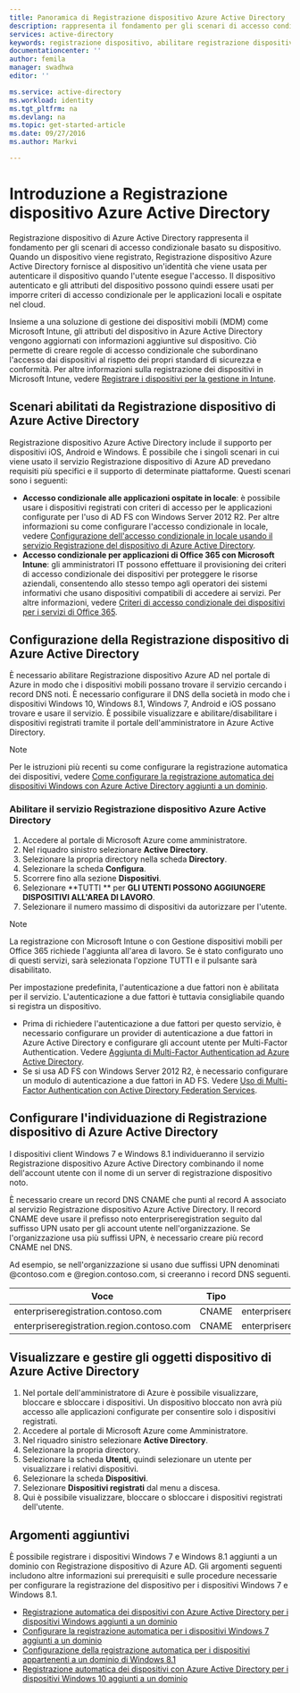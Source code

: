 ```yaml
---
title: Panoramica di Registrazione dispositivo Azure Active Directory | Microsoft Docs
description: rappresenta il fondamento per gli scenari di accesso condizionale basato su dispositivo. Quando un dispositivo viene registrato, Registrazione dispositivo di Azure Active Directory effettua il provisioning del dispositivo con un'identità che viene usata per autenticare il dispositivo quando l'utente esegue l'accesso.
services: active-directory
keywords: registrazione dispositivo, abilitare registrazione dispositivo, registrazione dispositivo e software MDM
documentationcenter: ''
author: femila
manager: swadhwa
editor: ''

ms.service: active-directory
ms.workload: identity
ms.tgt_pltfrm: na
ms.devlang: na
ms.topic: get-started-article
ms.date: 09/27/2016
ms.author: Markvi

---
```

# Introduzione a Registrazione dispositivo Azure Active Directory
Registrazione dispositivo di Azure Active Directory rappresenta il fondamento per gli scenari di accesso condizionale basato su dispositivo. Quando un dispositivo viene registrato, Registrazione dispositivo Azure Active Directory fornisce al dispositivo un'identità che viene usata per autenticare il dispositivo quando l'utente esegue l'accesso. Il dispositivo autenticato e gli attributi del dispositivo possono quindi essere usati per imporre criteri di accesso condizionale per le applicazioni locali e ospitate nel cloud.

Insieme a una soluzione di gestione dei dispositivi mobili (MDM) come Microsoft Intune, gli attributi del dispositivo in Azure Active Directory vengono aggiornati con informazioni aggiuntive sul dispositivo. Ciò permette di creare regole di accesso condizionale che subordinano l'accesso dai dispositivi al rispetto dei propri standard di sicurezza e conformità. Per altre informazioni sulla registrazione dei dispositivi in Microsoft Intune, vedere [Registrare i dispositivi per la gestione in Intune](https://docs.microsoft.com/intune/deploy-use/enroll-devices-in-microsoft-intune).

## Scenari abilitati da Registrazione dispositivo di Azure Active Directory
Registrazione dispositivo Azure Active Directory include il supporto per dispositivi iOS, Android e Windows. È possibile che i singoli scenari in cui viene usato il servizio Registrazione dispositivo di Azure AD prevedano requisiti più specifici e il supporto di determinate piattaforme. Questi scenari sono i seguenti:

* **Accesso condizionale alle applicazioni ospitate in locale**: è possibile usare i dispositivi registrati con criteri di accesso per le applicazioni configurate per l'uso di AD FS con Windows Server 2012 R2. Per altre informazioni su come configurare l'accesso condizionale in locale, vedere [Configurazione dell'accesso condizionale in locale usando il servizio Registrazione del dispositivo di Azure Active Directory](active-directory-conditional-access-on-premises-setup.md).
* **Accesso condizionale per applicazioni di Office 365 con Microsoft Intune**: gli amministratori IT possono effettuare il provisioning dei criteri di accesso condizionale dei dispositivi per proteggere le risorse aziendali, consentendo allo stesso tempo agli operatori dei sistemi informativi che usano dispositivi compatibili di accedere ai servizi. Per altre informazioni, vedere [Criteri di accesso condizionale dei dispositivi per i servizi di Office 365](active-directory-conditional-access-device-policies.md).

## Configurazione della Registrazione dispositivo di Azure Active Directory
È necessario abilitare Registrazione dispositivo Azure AD nel portale di Azure in modo che i dispositivi mobili possano trovare il servizio cercando i record DNS noti. È necessario configurare il DNS della società in modo che i dispositivi Windows 10, Windows 8.1, Windows 7, Android e iOS possano trovare e usare il servizio. È possibile visualizzare e abilitare/disabilitare i dispositivi registrati tramite il portale dell'amministratore in Azure Active Directory.

> [!NOTE]
> Per le istruzioni più recenti su come configurare la registrazione automatica dei dispositivi, vedere [Come configurare la registrazione automatica dei dispositivi Windows con Azure Active Directory aggiunti a un dominio](active-directory-conditional-access-automatic-device-registration-setup.md).
> 
> 

### Abilitare il servizio Registrazione dispositivo Azure Active Directory
1. Accedere al portale di Microsoft Azure come amministratore.
2. Nel riquadro sinistro selezionare **Active Directory**.
3. Selezionare la propria directory nella scheda **Directory**.
4. Selezionare la scheda **Configura**.
5. Scorrere fino alla sezione **Dispositivi**.
6. Selezionare **TUTTI ** per **GLI UTENTI POSSONO AGGIUNGERE DISPOSITIVI ALL'AREA DI LAVORO**.
7. Selezionare il numero massimo di dispositivi da autorizzare per l'utente.

> [!NOTE]
> La registrazione con Microsoft Intune o con Gestione dispositivi mobili per Office 365 richiede l'aggiunta all'area di lavoro. Se è stato configurato uno di questi servizi, sarà selezionata l'opzione TUTTI e il pulsante sarà disabilitato.
> 
> 

Per impostazione predefinita, l'autenticazione a due fattori non è abilitata per il servizio. L'autenticazione a due fattori è tuttavia consigliabile quando si registra un dispositivo.

* Prima di richiedere l'autenticazione a due fattori per questo servizio, è necessario configurare un provider di autenticazione a due fattori in Azure Active Directory e configurare gli account utente per Multi-Factor Authentication. Vedere [Aggiunta di Multi-Factor Authentication ad Azure Active Directory](../multi-factor-authentication/multi-factor-authentication-get-started-cloud.md).
* Se si usa AD FS con Windows Server 2012 R2, è necessario configurare un modulo di autenticazione a due fattori in AD FS. Vedere [Uso di Multi-Factor Authentication con Active Directory Federation Services](../multi-factor-authentication/multi-factor-authentication-get-started-server.md).

## Configurare l'individuazione di Registrazione dispositivo di Azure Active Directory
I dispositivi client Windows 7 e Windows 8.1 individueranno il servizio Registrazione dispositivo Azure Active Directory combinando il nome dell'account utente con il nome di un server di registrazione dispositivo noto.

È necessario creare un record DNS CNAME che punti al record A associato al servizio Registrazione dispositivo Azure Active Directory. Il record CNAME deve usare il prefisso noto enterpriseregistration seguito dal suffisso UPN usato per gli account utente nell'organizzazione. Se l'organizzazione usa più suffissi UPN, è necessario creare più record CNAME nel DNS.

Ad esempio, se nell'organizzazione si usano due suffissi UPN denominati @contoso.com e @region.contoso.com, si creeranno i record DNS seguenti.

| Voce | Tipo | Indirizzo |
| --- | --- | --- |
| enterpriseregistration.contoso.com |CNAME |enterpriseregistration.windows.net |
| enterpriseregistration.region.contoso.com |CNAME |enterpriseregistration.windows.net |

## Visualizzare e gestire gli oggetti dispositivo di Azure Active Directory
1. Nel portale dell'amministratore di Azure è possibile visualizzare, bloccare e sbloccare i dispositivi. Un dispositivo bloccato non avrà più accesso alle applicazioni configurate per consentire solo i dispositivi registrati.
2. Accedere al portale di Microsoft Azure come Amministratore.
3. Nel riquadro sinistro selezionare **Active Directory**.
4. Selezionare la propria directory.
5. Selezionare la scheda **Utenti**, quindi selezionare un utente per visualizzare i relativi dispositivi.
6. Selezionare la scheda **Dispositivi**.
7. Selezionare **Dispositivi registrati** dal menu a discesa.
8. Qui è possibile visualizzare, bloccare o sbloccare i dispositivi registrati dell'utente.

## Argomenti aggiuntivi
È possibile registrare i dispositivi Windows 7 e Windows 8.1 aggiunti a un dominio con Registrazione dispositivo di Azure AD. Gli argomenti seguenti includono altre informazioni sui prerequisiti e sulle procedure necessarie per configurare la registrazione del dispositivo per i dispositivi Windows 7 e Windows 8.1.

* [Registrazione automatica dei dispositivi con Azure Active Directory per i dispositivi Windows aggiunti a un dominio](active-directory-conditional-access-automatic-device-registration.md)
* [Configurare la registrazione automatica per i dispositivi Windows 7 aggiunti a un dominio](active-directory-conditional-access-automatic-device-registration-windows7.md)
* [Configurazione della registrazione automatica per i dispositivi appartenenti a un dominio di Windows 8.1](active-directory-conditional-access-automatic-device-registration-windows-8-1.md)
* [Registrazione automatica dei dispositivi con Azure Active Directory per i dispositivi Windows 10 aggiunti a un dominio](active-directory-azureadjoin-devices-group-policy.md)

<!---HONumber=AcomDC_0928_2016-->